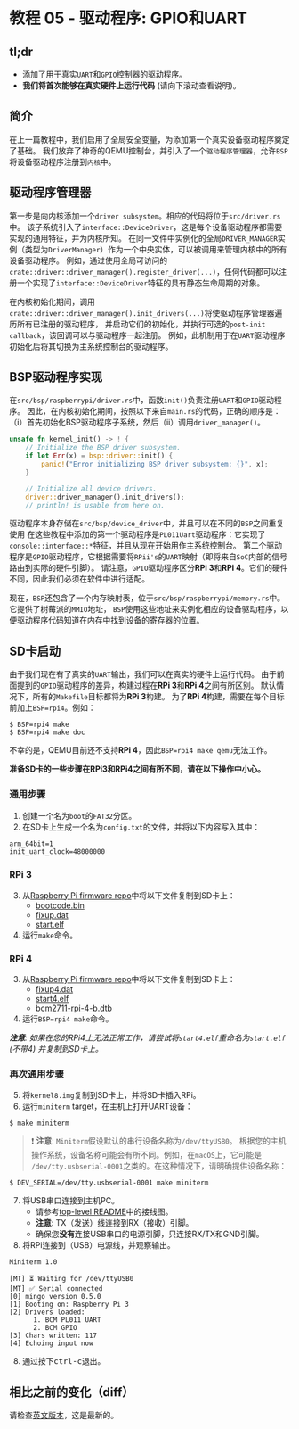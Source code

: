 # 教程 05 - 驱动程序: GPIO和UART

## tl;dr

- 添加了用于真实`UART`和`GPIO`控制器的驱动程序。
- **我们将首次能够在真实硬件上运行代码** (请向下滚动查看说明)。

## 简介

在上一篇教程中，我们启用了全局安全变量，为添加第一个真实设备驱动程序奠定了基础。
我们放弃了神奇的QEMU控制台，并引入了一个`驱动程序管理器`，允许`BSP`将设备驱动程序注册到`内核`中。

## 驱动程序管理器

第一步是向内核添加一个`driver subsystem`。相应的代码将位于`src/driver.rs`中。
该子系统引入了`interface::DeviceDriver`，这是每个设备驱动程序都需要实现的通用特征，并为内核所知。
在同一文件中实例化的全局`DRIVER_MANAGER`实例（类型为`DriverManager`）作为一个中央实体，可以被调用来管理内核中的所有设备驱动程序。
例如，通过使用全局可访问的`crate::driver::driver_manager().register_driver(...)`，任何代码都可以注册一个实现了`interface::DeviceDriver`特征的具有静态生命周期的对象。

在内核初始化期间，调用`crate::driver::driver_manager().init_drivers(...)`将使驱动程序管理器遍历所有已注册的驱动程序，
并启动它们的初始化，并执行可选的`post-init callback`，该回调可以与驱动程序一起注册。
例如，此机制用于在`UART`驱动程序初始化后将其切换为主系统控制台的驱动程序。

## BSP驱动程序实现

在`src/bsp/raspberrypi/driver.rs`中，函数`init()`负责注册`UART`和`GPIO`驱动程序。
因此，在内核初始化期间，按照以下来自`main.rs`的代码，正确的顺序是：
（i）首先初始化BSP驱动程序子系统，然后（ii）调用`driver_manager()`。

```rust
unsafe fn kernel_init() -> ! {
    // Initialize the BSP driver subsystem.
    if let Err(x) = bsp::driver::init() {
        panic!("Error initializing BSP driver subsystem: {}", x);
    }

    // Initialize all device drivers.
    driver::driver_manager().init_drivers();
    // println! is usable from here on.
```



驱动程序本身存储在`src/bsp/device_driver`中，并且可以在不同的`BSP`之间重复使用
在这些教程中添加的第一个驱动程序是`PL011Uart`驱动程序：它实现了`console::interface::*`特征，并且从现在开始用作主系统控制台。
第二个驱动程序是`GPIO`驱动程序，它根据需要将`RPii's`的`UART`映射（即将来自`SoC`内部的信号路由到实际的硬件引脚）。
请注意，`GPIO`驱动程序区分**RPi 3**和**RPi 4**。它们的硬件不同，因此我们必须在软件中进行适配。

现在，`BSP`还包含了一个内存映射表，位于`src/bsp/raspberrypi/memory.rs`中。它提供了树莓派的`MMIO`地址，
`BSP`使用这些地址来实例化相应的设备驱动程序，以便驱动程序代码知道在内存中找到设备的寄存器的位置。

## SD卡启动

由于我们现在有了真实的`UART`输出，我们可以在真实的硬件上运行代码。
由于前面提到的`GPIO`驱动程序的差异，构建过程在**RPi 3**和**RPi 4**之间有所区别。
默认情况下，所有的`Makefile`目标都将为**RPi 3**构建。
为了**RPi 4**构建，需要在每个目标前加上`BSP=rpi4`。例如：

```console
$ BSP=rpi4 make
$ BSP=rpi4 make doc
```

不幸的是，QEMU目前还不支持**RPi 4**，因此`BSP=rpi4 make qemu`无法工作。

**准备SD卡的一些步骤在RPi3和RPi4之间有所不同，请在以下操作中小心。**

### 通用步骤

1. 创建一个名为`boot`的`FAT32`分区。
2. 在SD卡上生成一个名为`config.txt`的文件，并将以下内容写入其中：

```txt
arm_64bit=1
init_uart_clock=48000000
```
### RPi 3

3. 从[Raspberry Pi firmware repo](https://github.com/raspberrypi/firmware/tree/master/boot)中将以下文件复制到SD卡上：
    - [bootcode.bin](https://github.com/raspberrypi/firmware/raw/master/boot/bootcode.bin)
    - [fixup.dat](https://github.com/raspberrypi/firmware/raw/master/boot/fixup.dat)
    - [start.elf](https://github.com/raspberrypi/firmware/raw/master/boot/start.elf)
4. 运行`make`命令。

### RPi 4

3. 从[Raspberry Pi firmware repo](https://github.com/raspberrypi/firmware/tree/master/boot)中将以下文件复制到SD卡上：
    - [fixup4.dat](https://github.com/raspberrypi/firmware/raw/master/boot/fixup4.dat)
    - [start4.elf](https://github.com/raspberrypi/firmware/raw/master/boot/start4.elf)
    - [bcm2711-rpi-4-b.dtb](https://github.com/raspberrypi/firmware/raw/master/boot/bcm2711-rpi-4-b.dtb)
4. 运行`BSP=rpi4 make`命令。


_**注意**: 如果在您的RPi4上无法正常工作，请尝试将`start4.elf`重命名为`start.elf` (不带4)
并复制到SD卡上。_

### 再次通用步骤

5. 将`kernel8.img`复制到SD卡上，并将SD卡插入RPi。
6. 运行`miniterm` target，在主机上打开UART设备：

```console
$ make miniterm
```

> ❗ **注意**: `Miniterm`假设默认的串行设备名称为`/dev/ttyUSB0`。
> 根据您的主机操作系统，设备名称可能会有所不同。例如，在`macOS`上，它可能是
> `/dev/tty.usbserial-0001`之类的。在这种情况下，请明确提供设备名称：


```console
$ DEV_SERIAL=/dev/tty.usbserial-0001 make miniterm
```

7. 将USB串口连接到主机PC。
    - 请参考[top-level README](../README.md#-usb-serial-output)中的接线图。
    - **注意**: TX（发送）线连接到RX（接收）引脚。
    - 确保您**没有**连接USB串口的电源引脚，只连接RX/TX和GND引脚。
8. 将RPi连接到（USB）电源线，并观察输出。

```console
Miniterm 1.0

[MT] ⏳ Waiting for /dev/ttyUSB0
[MT] ✅ Serial connected
[0] mingo version 0.5.0
[1] Booting on: Raspberry Pi 3
[2] Drivers loaded:
      1. BCM PL011 UART
      2. BCM GPIO
[3] Chars written: 117
[4] Echoing input now
```

8. 通过按下<kbd>ctrl-c</kbd>退出。

## 相比之前的变化（diff）
请检查[英文版本](README.md#diff-to-previous)，这是最新的。
